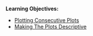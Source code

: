 **Learning Objectives:**
* [Plotting Consecutive Plots](https://github.com/Mahendra687/M3/blob/main/Formatting_1.ipynb) 
* [Making The Plots Descriptive](https://github.com/Mahendra687/M3/blob/main/Formatting_2.ipynb)




